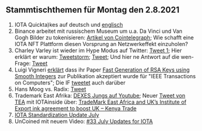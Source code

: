 ## Stammtischthemen für Montag den 2.8.2021

1. IOTA Quickta)kes auf deutsch und [englisch](https://www.youtube.com/watch?v=WSswLGWhJlk)
2. Binance arbeitet mit russischem Museum um u.a. Da Vinci und Van Gogh Bilder zu tokenisieren: [Artikel von Cointelegraph](https://cointelegraph.com/news/binance-and-russian-museum-to-tokenize-da-vinci-and-van-gogh-paintings/amp?__twitter_impression=true); 
Wie schafft eine IOTA NFT Plattform diesen Vorsprung an Netzwerkeffekt einzuholen?
3. Charley Varley ist wieder im Hype Modus auf Twitter: [Tweet 1](https://twitter.com/c_varley/status/1420109988022870023?s=20); Hier erklärt er warum: [Tweetstorm](https://twitter.com/c_varley/status/1419246327104409600?s=20); [Tweet](https://twitter.com/c_varley/status/1420136952402169858?s=20); Und hier ne Antwort auf die wen-Frage: [Tweet](https://twitter.com/c_varley/status/1420115126024294404?s=20)
4. Luigi Vigneri [erklärt](https://twitter.com/VekkioKonio/status/1419954154869506073?s=20) dass ihr Paper [Fast Generation of RSA Keys using Smooth Integers](https://ieeexplore.ieee.org/document/9478259) zur Publikation akzeptiert wurde für "IEEE Transactions on Computers"; Die IF [tweetet](https://twitter.com/iota/status/1420323185061507073) auch darüber
5. Hans Moog vs. Radix: [Tweet](https://twitter.com/hus_qy/status/1420100723577131014?s=20)
6. Trademark East Afrika: [DEXES Jungs auf Youtube](https://www.youtube.com/watch?v=6HDnx4BtXyw); Neuer [Tweet von TEA](https://twitter.com/TradeMarkEastA/status/1420386955762835462?s=20) mit IOTAinside über: [TradeMark East Africa and UK’s Institute of Export ink agreement to boost UK – Kenya Trade](https://www.trademarkea.com/press-release/trademark-east-africa-and-uks-institute-of-export-ink-agreement-to-boost-uk-kenya-trade/)
7. [IOTA Standardization Update July](https://blog.iota.org/standards-update-july-2021/)
8. UnCoined mit neuem Video: [#33 July Updates for IOTA](https://www.youtube.com/watch?v=6XlSWANdxew)
